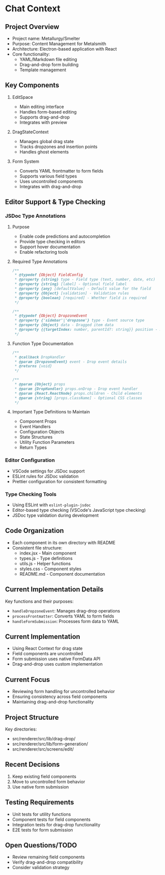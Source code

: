 # Chat Context

## Project Overview
- Project name: Metallurgy/Smelter
- Purpose: Content Management for Metalsmith
- Architecture: Electron-based application with React
- Core functionality:
  - YAML/Markdown file editing
  - Drag-and-drop form building
  - Template management

## Key Components
1. EditSpace
   - Main editing interface
   - Handles form-based editing
   - Supports drag-and-drop
   - Integrates with preview

2. DragStateContext
   - Manages global drag state
   - Tracks dropzones and insertion points
   - Handles ghost elements

3. Form System
   - Converts YAML frontmatter to form fields
   - Supports various field types
   - Uses uncontrolled components
   - Integrates with drag-and-drop

## Editor Support & Type Checking
### JSDoc Type Annotations
1. Purpose
   - Enable code predictions and autocompletion
   - Provide type checking in editors
   - Support hover documentation
   - Enable refactoring tools

2. Required Type Annotations
   ```javascript
   /**
    * @typedef {Object} FieldConfig
    * @property {string} type - Field type (text, number, date, etc)
    * @property {string} [label] - Optional field label
    * @property {any} [defaultValue] - Default value for the field
    * @property {Object} [validation] - Validation rules
    * @property {boolean} [required] - Whether field is required
    */

   /**
    * @typedef {Object} DropzoneEvent
    * @property {'sidebar'|'dropzone'} type - Event source type
    * @property {Object} data - Dragged item data
    * @property {{targetIndex: number, parentId?: string}} position - Drop position
    */
   ```

3. Function Type Documentation
   ```javascript
   /**
    * @callback DropHandler
    * @param {DropzoneEvent} event - Drop event details
    * @returns {void}
    */

   /**
    * @param {Object} props
    * @param {DropHandler} props.onDrop - Drop event handler
    * @param {React.ReactNode} props.children - Child elements
    * @param {string} [props.className] - Optional CSS classes
    */
   ```

4. Important Type Definitions to Maintain
   - Component Props
   - Event Handlers
   - Configuration Objects
   - State Structures
   - Utility Function Parameters
   - Return Types

### Editor Configuration
- VSCode settings for JSDoc support
- ESLint rules for JSDoc validation
- Prettier configuration for consistent formatting

### Type Checking Tools
- Using ESLint with `eslint-plugin-jsdoc`
- Editor-based type checking (VSCode's JavaScript type checking)
- JSDoc type validation during development

## Code Organization
- Each component in its own directory with README
- Consistent file structure:
  - index.jsx - Main component
  - types.js - Type definitions
  - utils.js - Helper functions
  - styles.css - Component styles
  - README.md - Component documentation

## Current Implementation Details
Key functions and their purposes:
- `handleDropzoneEvent`: Manages drag-drop operations
- `processFrontmatter`: Converts YAML to form fields
- `handleFormSubmission`: Processes form data to YAML

## Current Implementation
- Using React Context for drag state
- Field components are uncontrolled
- Form submission uses native FormData API
- Drag-and-drop uses custom implementation

## Current Focus
- Reviewing form handling for uncontrolled behavior
- Ensuring consistency across field components
- Maintaining drag-and-drop functionality

## Project Structure
Key directories:
- src/renderer/src/lib/drag-drop/
- src/renderer/src/lib/form-generation/
- src/renderer/src/screens/edit/

## Recent Decisions
1. Keep existing field components
2. Move to uncontrolled form behavior
3. Use native form submission

## Testing Requirements
- Unit tests for utility functions
- Component tests for field components
- Integration tests for drag-drop functionality
- E2E tests for form submission

## Open Questions/TODO
- Review remaining field components
- Verify drag-and-drop compatibility
- Consider validation strategy
